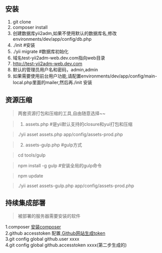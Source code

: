 
安装
----
1. git clone 
2. composer install
3. 创建数据库yii2adm,如果不使用默认的数据库名,修改environments/dev/app/config/db.php
3. ./init #安装
4. ./yii migrate #数据库初始化
5. 域名test-yii2adm-web.dev.com指向web目录
6. http://test-yii2adm-web.dev.com
7. 默认的管理员用户名和密码，admin,admin
8. 如果需要使用前台用户功能,请配置environments/dev/app/config/main-local.php里面的mailer,然后再./init 安装


资源压缩
----
>两套资源打包和压缩的工具,自由随意选择~~    
  
>1. assets.php #是yii默认支持的closure和yui打包和压缩   

>   ./yii asset assets.php app/config/assets-prod.php   
  
>2. assets-gulp.php #gulp方式  

>   cd tools/gulp  

>   npm install -g gulp  #安装全局的gulp命令  

>   npm update  

>   ./yii asset assets-gulp.php app/config/assets-prod.php  

持续集成部署
----
>被部署的服务器需要安装的软件  

1.composer [安装composer](https://getcomposer.org/download/)   
2.github accesstoken 配置,[Github网站生成token](https://github.com/settings/tokens)  
3.git config global github.user xxxx  
4.git config global github.accesstoken xxxx(第二步生成的)  

